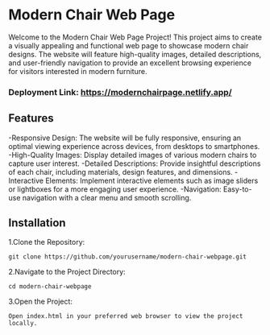 # Modern Chair Web Page 
Welcome to the Modern Chair Web Page Project! This project aims to create a visually appealing and functional web page to showcase modern chair designs. The website will feature high-quality images, detailed descriptions, and user-friendly navigation to provide an excellent browsing experience for visitors interested in modern furniture.

### Deployment Link: https://modernchairpage.netlify.app/

## Features
-Responsive Design: The website will be fully responsive, ensuring an optimal viewing experience across devices, from desktops to smartphones.
-High-Quality Images: Display detailed images of various modern chairs to capture user interest.
-Detailed Descriptions: Provide insightful descriptions of each chair, including materials, design features, and dimensions.
-Interactive Elements: Implement interactive elements such as image sliders or lightboxes for a more engaging user experience.
-Navigation: Easy-to-use navigation with a clear menu and smooth scrolling.


## Installation

1.Clone the Repository:
```
git clone https://github.com/yourusername/modern-chair-webpage.git
```
2.Navigate to the Project Directory:
```
cd modern-chair-webpage
```
3.Open the Project:
```
Open index.html in your preferred web browser to view the project locally.


